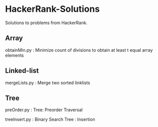 # HackerRank-Solutions
Solutions to problems from HackerRank.

## Array

obtainMin.py : Minimize count of divisions to obtain at least t equal array elements

## Linked-list

mergeLists.py : Merge two sorted linklists

## Tree
preOrder.py   : Tree: Preorder Traversal

treeInsert.py : Binary Search Tree : Insertion

